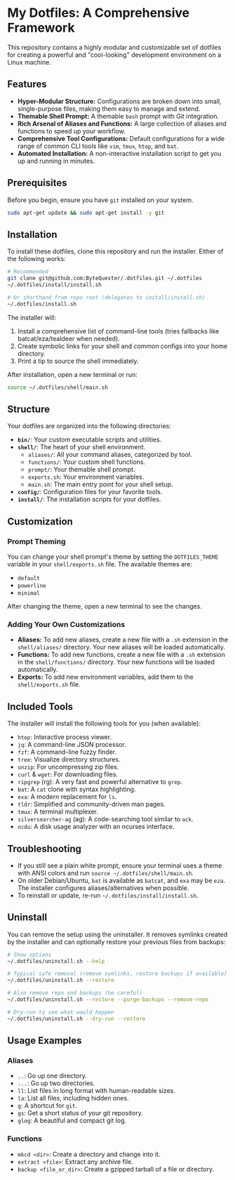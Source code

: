 # My Dotfiles: A Comprehensive Framework

This repository contains a highly modular and customizable set of dotfiles for creating a powerful and "cool-looking" development environment on a Linux machine.

## Features

-   **Hyper-Modular Structure:** Configurations are broken down into small, single-purpose files, making them easy to manage and extend.
-   **Themable Shell Prompt:** A themable `bash` prompt with Git integration.
-   **Rich Arsenal of Aliases and Functions:** A large collection of aliases and functions to speed up your workflow.
-   **Comprehensive Tool Configurations:** Default configurations for a wide range of common CLI tools like `vim`, `tmux`, `htop`, and `bat`.
-   **Automated Installation:** A non-interactive installation script to get you up and running in minutes.

## Prerequisites

Before you begin, ensure you have `git` installed on your system.

```bash
sudo apt-get update && sudo apt-get install -y git
```

## Installation

To install these dotfiles, clone this repository and run the installer. Either of the following works:

```bash
# Recommended
git clone git@github.com:ByteQuester/.dotfiles.git ~/.dotfiles
~/.dotfiles/install/install.sh

# Or shorthand from repo root (delegates to install/install.sh)
~/.dotfiles/install.sh
```

The installer will:
1. Install a comprehensive list of command-line tools (tries fallbacks like batcat/eza/tealdeer when needed).
2. Create symbolic links for your shell and common configs into your home directory.
3. Print a tip to source the shell immediately.

After installation, open a new terminal or run:

```bash
source ~/.dotfiles/shell/main.sh
```

## Structure

Your dotfiles are organized into the following directories:

-   **`bin/`**: Your custom executable scripts and utilities.
-   **`shell/`**: The heart of your shell environment.
    -   `aliases/`: All your command aliases, categorized by tool.
    -   `functions/`: Your custom shell functions.
    -   `prompt/`: Your themable shell prompt.
    -   `exports.sh`: Your environment variables.
    -   `main.sh`: The main entry point for your shell setup.
-   **`config/`**: Configuration files for your favorite tools.
-   **`install/`**: The installation scripts for your dotfiles.

## Customization

### Prompt Theming

You can change your shell prompt's theme by setting the `DOTFILES_THEME` variable in your `shell/exports.sh` file. The available themes are:

-   `default`
-   `powerline`
-   `minimal`

After changing the theme, open a new terminal to see the changes.

### Adding Your Own Customizations

-   **Aliases:** To add new aliases, create a new file with a `.sh` extension in the `shell/aliases/` directory. Your new aliases will be loaded automatically.
-   **Functions:** To add new functions, create a new file with a `.sh` extension in the `shell/functions/` directory. Your new functions will be loaded automatically.
-   **Exports:** To add new environment variables, add them to the `shell/exports.sh` file.

## Included Tools

The installer will install the following tools for you (when available):

-   `htop`: Interactive process viewer.
-   `jq`: A command-line JSON processor.
-   `fzf`: A command-line fuzzy finder.
-   `tree`: Visualize directory structures.
-   `unzip`: For uncompressing zip files.
-   `curl` & `wget`: For downloading files.
-   `ripgrep` (rg): A very fast and powerful alternative to `grep`.
-   `bat`: A `cat` clone with syntax highlighting.
-   `exa`: A modern replacement for `ls`.
-   `tldr`: Simplified and community-driven man pages.
-   `tmux`: A terminal multiplexer.
-   `silversearcher-ag` (ag): A code-searching tool similar to `ack`.
-   `ncdu`: A disk usage analyzer with an ncurses interface.

## Troubleshooting

- If you still see a plain white prompt, ensure your terminal uses a theme with ANSI colors and run `source ~/.dotfiles/shell/main.sh`.
- On older Debian/Ubuntu, `bat` is available as `batcat`, and `exa` may be `eza`. The installer configures aliases/alternatives when possible.
- To reinstall or update, re-run `~/.dotfiles/install/install.sh`.

## Uninstall

You can remove the setup using the uninstaller. It removes symlinks created by the installer and can optionally restore your previous files from backups:

```bash
# Show options
~/.dotfiles/uninstall.sh --help

# Typical safe removal (remove symlinks, restore backups if available)
~/.dotfiles/uninstall.sh --restore

# Also remove repo and backups (be careful)
~/.dotfiles/uninstall.sh --restore --purge-backups --remove-repo

# Dry-run to see what would happen
~/.dotfiles/uninstall.sh --dry-run --restore
```

## Usage Examples

### Aliases

-   `..`: Go up one directory.
-   `...`: Go up two directories.
-   `ll`: List files in long format with human-readable sizes.
-   `la`: List all files, including hidden ones.
-   `g`: A shortcut for `git`.
-   `gs`: Get a short status of your git repository.
-   `glog`: A beautiful and compact git log.

### Functions

-   `mkcd <dir>`: Create a directory and change into it.
-   `extract <file>`: Extract any archive file.
-   `backup <file_or_dir>`: Create a gzipped tarball of a file or directory.
